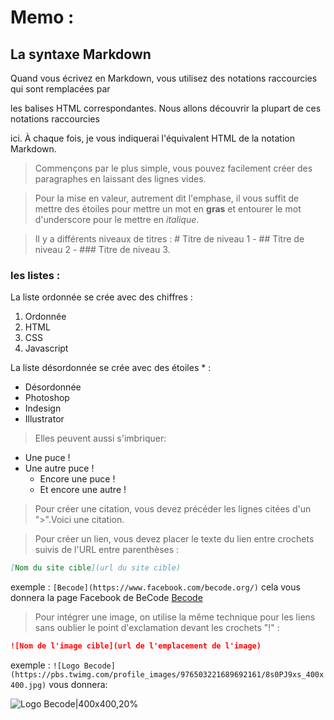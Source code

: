 # Memo :

## La syntaxe Markdown

Quand vous écrivez en Markdown, vous utilisez des notations raccourcies qui sont remplacées par

les balises HTML correspondantes. Nous allons découvrir la plupart de ces notations raccourcies

ici. À chaque fois, je vous indiquerai l'équivalent HTML de la notation Markdown. 

>Commençons par le plus simple, vous pouvez facilement créer des paragraphes en laissant des lignes vides.

>Pour la mise en valeur, autrement dit l'emphase, il vous suffit de mettre des étoiles pour mettre un mot en **gras** et entourer le mot d'underscore pour le mettre en _italique_.

>Il y a différents niveaux de titres : # Titre de niveau 1 - ## Titre de niveau 2 - ### Titre de niveau 3.

### les listes :

La liste ordonnée se crée avec des chiffres :
1. Ordonnée
2. HTML
3. CSS
4. Javascript

La liste désordonnée se crée avec des étoiles * :
* Désordonnée
* Photoshop
* Indesign
* Illustrator

>Elles peuvent aussi s'imbriquer:

* Une puce !
* Une autre puce !
	* Encore une puce !
	* Et encore une autre !	

>Pour créer une citation, vous devez précéder les lignes citées d'un ">".Voici une citation.

>Pour créer un lien, vous devez placer le texte du lien entre crochets suivis de l'URL entre parenthèses :

```Markdown
[Nom du site cible](url du site cible)
```
exemple : ```[Becode](https://www.facebook.com/becode.org/)``` cela vous donnera la page Facebook de BeCode [Becode](https://www.facebook.com/becode.org/)

>Pour intégrer une image, on utilise la même technique pour les liens sans oublier le point d'exclamation devant les crochets "!" :

```Markdown
![Nom de l'image cible](url de l'emplacement de l'image)
```
exemple : ```![Logo Becode](https://pbs.twimg.com/profile_images/976503221689692161/8s0PJ9xs_400x400.jpg)``` vous donnera:


 ![Logo Becode|400x400,20%](https://pbs.twimg.com/profile_images/976503221689692161/8s0PJ9xs_400x400.jpg)











